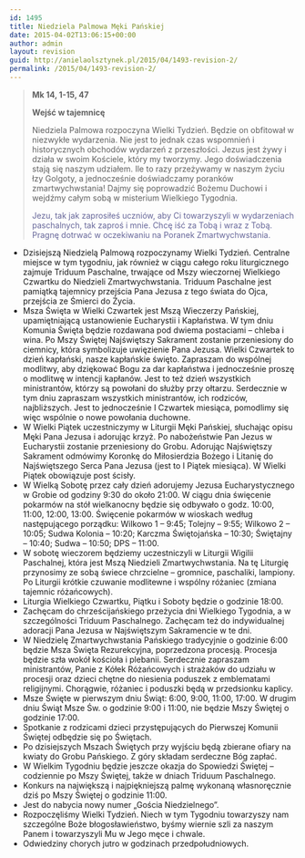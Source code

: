 ```yaml
---
id: 1495
title: Niedziela Palmowa Męki Pańskiej
date: 2015-04-02T13:06:15+00:00
author: admin
layout: revision
guid: http://anielaolsztynek.pl/2015/04/1493-revision-2/
permalink: /2015/04/1493-revision-2/
---
```

> **Mk 14, 1-15, 47**
> 
> **Wejść w tajemnicę** 
> 
> Niedziela Palmowa rozpoczyna Wielki Tydzień. Będzie on obfitował w niezwykłe wydarzenia. Nie jest to jednak czas wspomnień i historycznych obchodów wydarzeń z przeszłości. Jezus jest żywy i działa w swoim Kościele, który my tworzymy. Jego doświadczenia stają się naszym udziałem. Ile to razy przeżywamy w naszym życiu łzy Golgoty, a jednocześnie doświadczamy poranków zmartwychwstania! Dajmy się poprowadzić Bożemu Duchowi i wejdźmy całym sobą w misterium Wielkiego Tygodnia.
> 
> <span style="color: #666699;">Jezu, tak jak zaprosiłeś uczniów, aby Ci towarzyszyli w wydarzeniach paschalnych, tak zaproś i mnie. Chcę iść za Tobą i wraz z Tobą. Pragnę dotrwać w oczekiwaniu na Poranek Zmartwychwstania.</span>

  * Dzisiejszą Niedzielą Palmową rozpoczynamy Wielki Tydzień. Centralne miejsce w tym tygodniu, jak również w ciągu całego roku liturgicznego zajmuje Triduum Paschalne, trwające od Mszy wieczornej Wielkiego Czwartku do Niedzieli Zmartwychwstania. Triduum Paschalne jest pamiątką tajemnicy przejścia Pana Jezusa z tego świata do Ojca, przejścia ze Śmierci do Życia.
  * Msza Święta w Wielki Czwartek jest Mszą Wieczerzy Pańskiej, upamiętniającą ustanowienie Eucharystii i Kapłaństwa. W tym dniu Komunia Święta będzie rozdawana pod dwiema postaciami – chleba i wina. Po Mszy Świętej Najświętszy Sakrament zostanie przeniesiony do ciemnicy, która symbolizuje uwięzienie Pana Jezusa. Wielki Czwartek to dzień kapłański, nasze kapłańskie święto. Zapraszam do wspólnej modlitwy, aby dziękować Bogu za dar kapłaństwa i jednocześnie proszę o modlitwę w intencji kapłanów. Jest to też dzień wszystkich ministrantów, którzy są powołani do służby przy ołtarzu. Serdecznie w tym dniu zapraszam wszystkich ministrantów, ich rodziców, najbliższych. Jest to jednocześnie I Czwartek miesiąca, pomodlimy się więc wspólnie o nowe powołania duchowne.
  * W Wielki Piątek uczestniczymy w Liturgii Męki Pańskiej, słuchając opisu Męki Pana Jezusa i adorując krzyż. Po nabożeństwie Pan Jezus w Eucharystii zostanie przeniesiony do Grobu. Adorując Najświętszy Sakrament odmówimy Koronkę do Miłosierdzia Bożego i Litanię do Najświętszego Serca Pana Jezusa (jest to I Piątek miesiąca). W Wielki Piątek obowiązuje post ścisły.
  * W Wielką Sobotę przez cały dzień adorujemy Jezusa Eucharystycznego w Grobie od godziny 9:30 do około 21:00. W ciągu dnia święcenie pokarmów na stół wielkanocny będzie się odbywało o godz. 10:00, 11:00, 12:00, 13:00. Święcenie pokarmów w wioskach według następującego porządku: Wilkowo 1 – 9:45; Tolejny – 9:55; Wilkowo 2 – 10:05; Sudwa Kolonia – 10:20; Karczma Świętojańska – 10:30; Świętajny – 10:40; Sudwa – 10:50; DPS – 11:00.
  * W sobotę wieczorem będziemy uczestniczyli w Liturgii Wigilii Paschalnej, która jest Mszą Niedzieli Zmartwychwstania. Na tę Liturgię przynosimy ze sobą świece chrzcielne – gromnice, paschaliki, lampiony. Po Liturgii krótkie czuwanie modlitewne i wspólny różaniec (zmiana tajemnic różańcowych).
  * Liturgia Wielkiego Czwartku, Piątku i Soboty będzie o godzinie 18:00.
  * Zachęcam do chrześcijańskiego przeżycia dni Wielkiego Tygodnia, a w szczególności Triduum Paschalnego. Zachęcam też do indywidualnej adoracji Pana Jezusa w Najświętszym Sakramencie w te dni.
  * W Niedzielę Zmartwychwstania Pańskiego tradycyjnie o godzinie 6:00 będzie Msza Święta Rezurekcyjna, poprzedzona procesją. Procesja będzie szła wokół kościoła i plebanii. Serdecznie zapraszam ministrantów, Panie z Kółek Różańcowych i strażaków do udziału w procesji oraz dzieci chętne do niesienia poduszek z emblematami religijnymi. Chorągwie, różaniec i poduszki będą w przedsionku kaplicy.
  * Msze Święte w pierwszym dniu Świąt: 6:00, 9:00, 11:00, 17:00. W drugim dniu Świąt Msze Św. o godzinie 9:00 i 11:00, nie będzie Mszy Świętej o godzinie 17:00.
  * Spotkanie z rodzicami dzieci przystępujących do Pierwszej Komunii Świętej odbędzie się po Świętach.
  * Po dzisiejszych Mszach Świętych przy wyjściu będą zbierane ofiary na kwiaty do Grobu Pańskiego. Z góry składam serdeczne Bóg zapłać.
  * W Wielkim Tygodniu będzie jeszcze okazja do Spowiedzi Świętej – codziennie po Mszy Świętej, także w dniach Triduum Paschalnego.
  * Konkurs na największą i najpiękniejszą palmę wykonaną własnoręcznie dziś po Mszy Świętej o godzinie 11:00.
  * Jest do nabycia nowy numer „Gościa Niedzielnego”.
  * Rozpoczęliśmy Wielki Tydzień. Niech w tym Tygodniu towarzyszy nam szczególne Boże błogosławieństwo, byśmy wiernie szli za naszym Panem i towarzyszyli Mu w Jego męce i chwale.
  * Odwiedziny chorych jutro w godzinach przedpołudniowych.